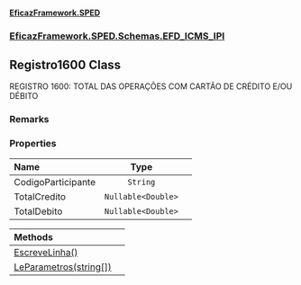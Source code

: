 #### [EficazFramework.SPED](EficazFrameworkSPED.md 'EficazFramework SPED')
### [EficazFramework.SPED.Schemas.EFD_ICMS_IPI](EficazFramework.SPED.Schemas.EFD_ICMS_IPI.md 'EficazFramework.SPED.Schemas.EFD_ICMS_IPI')

## Registro1600 Class

REGISTRO 1600: TOTAL DAS OPERAÇÕES COM CARTÃO DE CRÉDITO E/OU DÉBITO

### Remarks
### Properties

| Name | Type | |
| :--- | :---: | :--- |
| CodigoParticipante | `String` |  |
| TotalCredito | `Nullable<Double>` |  |
| TotalDebito | `Nullable<Double>` |  |

| Methods | |
| :--- | :--- |
| [EscreveLinha()](EficazFramework.SPED.Schemas.EFD_ICMS_IPI/Registro1600/EscreveLinha().md 'EficazFramework.SPED.Schemas.EFD_ICMS_IPI.Registro1600.EscreveLinha()') | |
| [LeParametros(string[])](EficazFramework.SPED.Schemas.EFD_ICMS_IPI/Registro1600/LeParametros(string[]).md 'EficazFramework.SPED.Schemas.EFD_ICMS_IPI.Registro1600.LeParametros(string[])') | |
